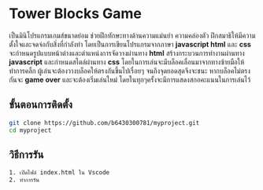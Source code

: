 # Tower Blocks Game

เป็นมินิโปรแกรมเกมส์ขนาดย่อม ช่วยฝึกทักษะทางด้านความแม่นยำ ความคล่องตัว ฝึกสมาธิให้มีความตั้งใจและจดจ่อกับสิ่งที่กำลังทำ โดยเป็นการเขียนโปรแกรมจากภาษา **javascript html** และ **css** จะกำหนดรูปแบบหน้าต่างและตำแหน่งการจัดวางผ่านทาง **html** สร้างกระบวนการทำงานผ่านทาง **javascript** และกำหนดสไตล์ผ่านทาง **css** โดยในการเล่นจะมีบล็อคเลื่อนมาจากทางซ้ายมือให้ทำการคลิ้ก ผู้เล่นจะต้องวางบล็อคให้ตรงกันขึ้นไปเรื่อยๆ จนถึงจุดยอดสุดจึงจะชนะ หากบล็อคไม่ตรงกันจะ **game over** และจะต้องเริ่มเล่นใหม่ โดยในทุกๆครั้งจะมีการแสดงสกอคะแนนในการเล่นไว้

## ขั้นตอนการติดตั้ง

```bash
git clone https://github.com/b6430300781/myproject.git
cd myproject
```

## วิธีการรัน

```bash
1. เปิดไฟล์ index.html ใน Vscode
2. ทำการรัน
```
